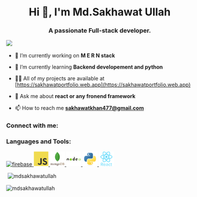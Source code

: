 


<h1 align="center">Hi 👋, I'm Md.Sakhawat Ullah</h1>
<h3 align="center">A passionate Full-stack developer.</h3>

<p align="left"> <img src="https://cdn.dribbble.com/users/1059583/screenshots/4171367/media/34e69eb61a7bd8dea1c957a8b82605a7.gif" /> </p>

- 🔭 I’m currently working on **M E R N stack**

- 🌱 I’m currently learning **Backend developement and python**

- 👨‍💻 All of my projects are available at [https://sakhawatportfolio.web.app](https://sakhawatportfolio.web.app)

- 💬 Ask me about **react or any fronend framework**

- 📫 How to reach me **sakhawatkhan477@gmail.com**

<h3 align="left">Connect with me:</h3>
<p align="left">
</p>

<h3 align="left">Languages and Tools:</h3>
<p align="left"> <a href="https://firebase.google.com/" target="_blank" rel="noreferrer"> <img src="https://www.vectorlogo.zone/logos/firebase/firebase-icon.svg" alt="firebase" width="40" height="40"/> </a> <a href="https://developer.mozilla.org/en-US/docs/Web/JavaScript" target="_blank" rel="noreferrer"> <img src="https://raw.githubusercontent.com/devicons/devicon/master/icons/javascript/javascript-original.svg" alt="javascript" width="40" height="40"/> </a> <a href="https://www.mongodb.com/" target="_blank" rel="noreferrer"> <img src="https://raw.githubusercontent.com/devicons/devicon/master/icons/mongodb/mongodb-original-wordmark.svg" alt="mongodb" width="40" height="40"/> </a> <a href="https://nodejs.org" target="_blank" rel="noreferrer"> <img src="https://raw.githubusercontent.com/devicons/devicon/master/icons/nodejs/nodejs-original-wordmark.svg" alt="nodejs" width="40" height="40"/> </a> <a href="https://www.python.org" target="_blank" rel="noreferrer"> <img src="https://raw.githubusercontent.com/devicons/devicon/master/icons/python/python-original.svg" alt="python" width="40" height="40"/> </a> <a href="https://reactjs.org/" target="_blank" rel="noreferrer"> <img src="https://raw.githubusercontent.com/devicons/devicon/master/icons/react/react-original-wordmark.svg" alt="react" width="40" height="40"/> </a> </p>

<p>&nbsp;<img align="center" src="https://github-readme-stats.vercel.app/api?username=mdsakhawatullah&show_icons=true&locale=en" alt="mdsakhawatullah" /></p>

<p><img align="center" src="https://github-readme-streak-stats.herokuapp.com/?user=mdsakhawatullah&" alt="mdsakhawatullah" /></p>


